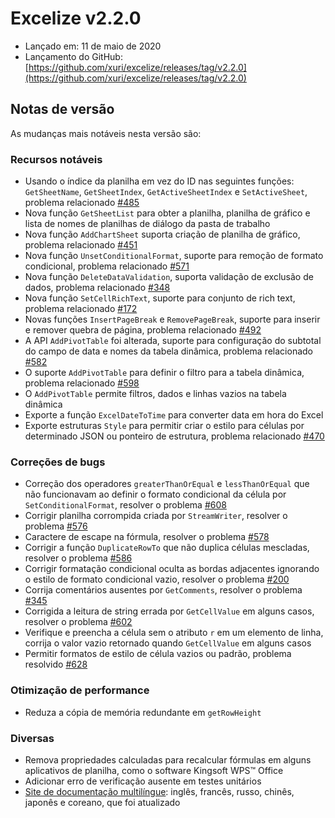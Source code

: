 # Excelize v2.2.0

* Lançado em: 11 de maio de 2020
* Lançamento do GitHub: [https://github.com/xuri/excelize/releases/tag/v2.2.0](https://github.com/xuri/excelize/releases/tag/v2.2.0)

## Notas de versão

As mudanças mais notáveis nesta versão são:

### Recursos notáveis

* Usando o índice da planilha em vez do ID nas seguintes funções: `GetSheetName`, `GetSheetIndex`, `GetActiveSheetIndex` e `SetActiveSheet`, problema relacionado [#485](https://github.com/xuri/excelize/issues/485)
* Nova função `GetSheetList` para obter a planilha, planilha de gráfico e lista de nomes de planilhas de diálogo da pasta de trabalho
* Nova função `AddChartSheet` suporta criação de planilha de gráfico, problema relacionado [#451](https://github.com/xuri/excelize/issues/451)
* Nova função `UnsetConditionalFormat`, suporte para remoção de formato condicional, problema relacionado [#571](https://github.com/xuri/excelize/issues/571)
* Nova função `DeleteDataValidation`, suporta validação de exclusão de dados, problema relacionado [#348](https://github.com/xuri/excelize/issues/348)
* Nova função `SetCellRichText`, suporte para conjunto de rich text, problema relacionado [#172](https://github.com/xuri/excelize/issues/172)
* Novas funções `InsertPageBreak` e `RemovePageBreak`, suporte para inserir e remover quebra de página, problema relacionado [#492](https://github.com/xuri/excelize/issues/492)
* A API `AddPivotTable` foi alterada, suporte para configuração do subtotal do campo de data e nomes da tabela dinâmica, problema relacionado [#582](https://github.com/xuri/excelize/issues/582)
* O suporte `AddPivotTable` para definir o filtro para a tabela dinâmica, problema relacionado [#598](https://github.com/xuri/excelize/issues/598)
* O `AddPivotTable` permite filtros, dados e linhas vazios na tabela dinâmica
* Exporte a função `ExcelDateToTime` para converter data em hora do Excel
* Exporte estruturas `Style` para permitir criar o estilo para células por determinado JSON ou ponteiro de estrutura, problema relacionado [#470](https://github.com/xuri/excelize/issues/470)

### Correções de bugs

* Correção dos operadores `greaterThanOrEqual` e `lessThanOrEqual` que não funcionavam ao definir o formato condicional da célula por `SetConditionalFormat`, resolver o problema [#608](https://github.com/xuri/excelize/issues/608)
* Corrigir planilha corrompida criada por `StreamWriter`, resolver o problema [#576](https://github.com/xuri/excelize/issues/576)
* Caractere de escape na fórmula, resolver o problema [#578](https://github.com/xuri/excelize/issues/578)
* Corrigir a função `DuplicateRowTo` que não duplica células mescladas, resolver o problema [#586](https://github.com/xuri/excelize/issues/586)
* Corrigir formatação condicional oculta as bordas adjacentes ignorando o estilo de formato condicional vazio, resolver o problema [#200](https://github.com/xuri/excelize/issues/200)
* Corrija comentários ausentes por `GetComments`, resolver o problema [#345](https://github.com/xuri/excelize/issues/345)
* Corrigida a leitura de string errada por `GetCellValue` em alguns casos, resolver o problema [#602](https://github.com/xuri/excelize/issues/602)
* Verifique e preencha a célula sem o atributo `r` em um elemento de linha, corrija o valor vazio retornado quando `GetCellValue` em alguns casos
* Permitir formatos de estilo de célula vazios ou padrão, problema resolvido [#628](https://github.com/xuri/excelize/issues/628)

### Otimização de performance

* Reduza a cópia de memória redundante em `getRowHeight`

### Diversas

* Remova propriedades calculadas para recalcular fórmulas em alguns aplicativos de planilha, como o software Kingsoft WPS&trade; Office
* Adicionar erro de verificação ausente em testes unitários
* [Site de documentação multilíngue](https://xuri.me/excelize): inglês, francês, russo, chinês, japonês e coreano, que foi atualizado
